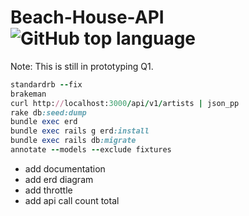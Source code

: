 # Beach-House-API ![GitHub top language](https://img.shields.io/github/languages/top/johncorderox/Beach-House-API?style=flat-square)

Note: This is still in prototyping Q1.

```ruby
standardrb --fix
brakeman
curl http://localhost:3000/api/v1/artists | json_pp
rake db:seed:dump
bundle exec erd
bundle exec rails g erd:install
bundle exec rails db:migrate
annotate --models --exclude fixtures
```
- add documentation <br>
- add erd diagram<br>
- add throttle<br>
- add api call count total <br>
